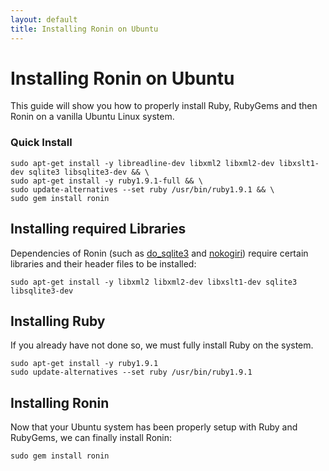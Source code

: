 ```yaml
---
layout: default
title: Installing Ronin on Ubuntu
---
```


# Installing Ronin on Ubuntu

This guide will show you how to properly install Ruby, RubyGems and then
Ronin on a vanilla Ubuntu Linux system.

### Quick Install

    sudo apt-get install -y libreadline-dev libxml2 libxml2-dev libxslt1-dev sqlite3 libsqlite3-dev && \
    sudo apt-get install -y ruby1.9.1-full && \
    sudo update-alternatives --set ruby /usr/bin/ruby1.9.1 && \
    sudo gem install ronin

## Installing required Libraries

Dependencies of Ronin (such as [do_sqlite3](http://rubygems.org/gems/do_sqlite3) and
[nokogiri](http://rubygems.org/gems/nokogiri)) require certain libraries and
their header files to be installed:

    sudo apt-get install -y libxml2 libxml2-dev libxslt1-dev sqlite3 libsqlite3-dev

## Installing Ruby

If you already have not done so, we must fully install Ruby on the system.

    sudo apt-get install -y ruby1.9.1
    sudo update-alternatives --set ruby /usr/bin/ruby1.9.1

## Installing Ronin

Now that your Ubuntu system has been properly setup with Ruby and RubyGems,
we can finally install Ronin:

    sudo gem install ronin

